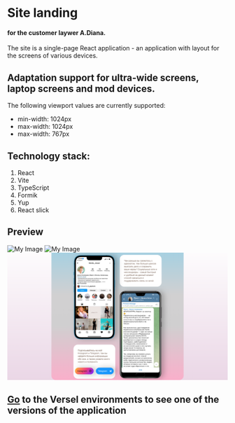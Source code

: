 # Site landing
#### for the customer laywer A.Diana.
The site is a single-page React application - an application with layout for the screens of various devices. 

## Adaptation support for ultra-wide screens, laptop screens and mod devices.
The following viewport values ​​are currently supported:
* min-width: 1024px
* max-width: 1024px
* max-width: 767px

## Technology stack:
1. React
2. Vite
3. TypeScript
4. Formik
5. Yup 
6. React slick

## Preview
![My Image](public/preview/screenshot.png)
![My Image](public/preview/carousel.png)
![My Image](public/preview/devices.png)

## [Go](https://di-lawyer-landing-9wqp4nsyh-gigabyte1511.vercel.app/ "Необязательная подсказка") to the Versel environments to see one of the versions of the application
